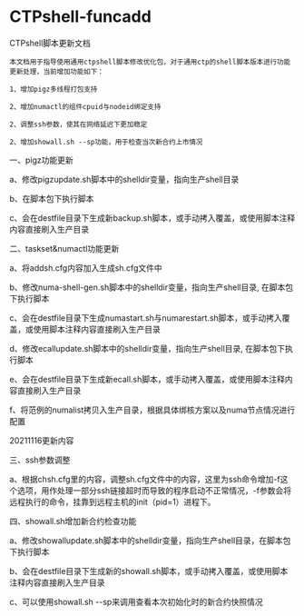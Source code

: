 # CTPshell-funcadd

CTPshell脚本更新文档

	本文档用于指导使用通用ctpshell脚本修改优化包，对于通用ctp的shell脚本版本进行功能更新处理，当前增加功能如下：

	1、增加pigz多线程打包支持

	2、增加numactl的组件cpuid与nodeid绑定支持

	2、调整ssh参数，使其在网络延迟下更加稳定

	2、增加showall.sh --sp功能，用于检查当次新合约上市情况


一、pigz功能更新

a、修改pigzupdate.sh脚本中的shelldir变量，指向生产shell目录

b、在脚本包下执行脚本

c、会在destfile目录下生成新backup.sh脚本，或手动拷入覆盖，或使用脚本注释内容直接刷入生产目录


二、taskset&numactl功能更新

a、将addsh.cfg内容加入生成sh.cfg文件中

b、修改numa-shell-gen.sh脚本中的shelldir变量，指向生产shell目录, 在脚本包下执行脚本

c、会在destfile目录下生成numastart.sh与numarestart.sh脚本，或手动拷入覆盖，或使用脚本注释内容直接刷入生产目录

d、修改ecallupdate.sh脚本中的shelldir变量，指向生产shell目录, 在脚本包下执行脚本

e、会在destfile目录下生成新ecall.sh脚本，或手动拷入覆盖，或使用脚本注释内容直接刷入生产目录

f、将范例的numalist拷贝入生产目录，根据具体绑核方案以及numa节点情况进行配置

20211116更新内容

三、ssh参数调整

a、根据chsh.cfg里的内容，调整sh.cfg文件中的内容，这里为ssh命令增加-f这个选项，用作处理一部分ssh链接超时而导致的程序启动不正常情况，-f参数会将远程执行的命令，挂靠到远程主机的init（pid=1）进程下。

四、showall.sh增加新合约检查功能

a、修改showallupdate.sh脚本中的shelldir变量，指向生产shell目录，在脚本包下执行脚本

b、会在destfile目录下生成新的showall.sh脚本，或手动拷入覆盖，或使用脚本注释内容直接刷入生产目录

c、可以使用showall.sh --sp来调用查看本次初始化时的新合约快照情况
